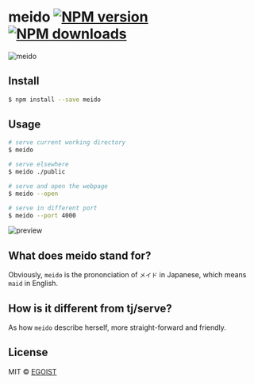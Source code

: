 # meido [![NPM version](https://img.shields.io/npm/v/meido.svg)](https://npmjs.com/package/meido) [![NPM downloads](https://img.shields.io/npm/dm/meido.svg)](https://npmjs.com/package/meido)

![meido](https://ooo.0o0.ooo/2016/06/30/577535e09ed7f.png)

## Install

```bash
$ npm install --save meido
```

## Usage

```bash
# serve current working directory
$ meido

# serve elsewhere
$ meido ./public

# serve and open the webpage
$ meido --open

# serve in different port
$ meido --port 4000
```

![preview](https://ooo.0o0.ooo/2016/06/30/577539a3abd11.png)

## What does meido stand for?

Obviously, `meido` is the prononciation of `メイド` in Japanese, which means `maid` in English.

## How is it different from tj/serve?

As how `meido` describe herself, more straight-forward and friendly.

## License

MIT © [EGOIST](https://github.com/egoist)
